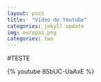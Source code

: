 ```yaml
---
layout: post
title:  "Vídeo do Youtube"
categories: jekyll update
img: europa1.png
categories: two
---
```


#TESTE

{% youtube 8SbUC-UaAxE %}
